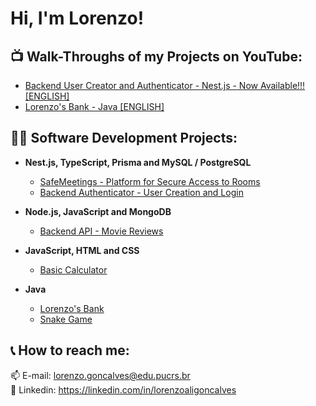 <h1>Hi, I'm Lorenzo!</h1>

<h2>📺 Walk-Throughs of my Projects on YouTube:</h2>

- [Backend User Creator and Authenticator - Nest.js - Now Available!!! [ENGLISH]](https://youtu.be/UGgffq8k-wE)
- [Lorenzo's Bank - Java [ENGLISH]](https://youtu.be/JMwfwZwghPo)

<h2>👨‍💻 Software Development Projects:</h2>

- <b>Nest.js, TypeScript, Prisma and MySQL / PostgreSQL </b>
  - [SafeMeetings - Platform for Secure Access to Rooms](https://github.com/lorenzoalig/SafeMeetings)
  - [Backend Authenticator - User Creation and Login](https://github.com/lorenzoalig/Backend_UserAuthentication)

- <b>Node.js, JavaScript and MongoDB</b>
  - [Backend API - Movie Reviews](https://github.com/lorenzoalig/API_RESTful_Node.js_MovieReviews)

- <b>JavaScript, HTML and CSS</b>
  - [Basic Calculator](https://github.com/lorenzoalig/Web_Calculator)

- <b>Java</b>
  - [Lorenzo's Bank](https://github.com/lorenzoalig/LorenzoBank)
  - [Snake Game](https://github.com/lorenzoalig/LorenzoSnakeGame)

<h2> 📞 How to reach me:</h2>

📫 E-mail: lorenzo.goncalves@edu.pucrs.br<br/>
💼 Linkedin: https://linkedin.com/in/lorenzoaligoncalves

<!--
**joshmadakor1/joshmadakor1** is a ✨ _special_ ✨ repository because its `README.md` (this file) appears on your GitHub profile.

Here are some ideas to get you started:

- 🔭 I’m currently working on ...
- 🌱 I’m currently learning ...
- 👯 I’m looking to collaborate on ...
- 🤔 I’m looking for help with ...
- 💬 Ask me about ...
- 📫 How to reach me: ...
- 😄 Pronouns: ...
- ⚡ Fun fact: ...
-->
